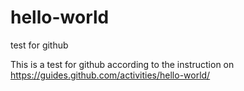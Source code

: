 # hello-world
test for github

This is a test for github according to the instruction on https://guides.github.com/activities/hello-world/
